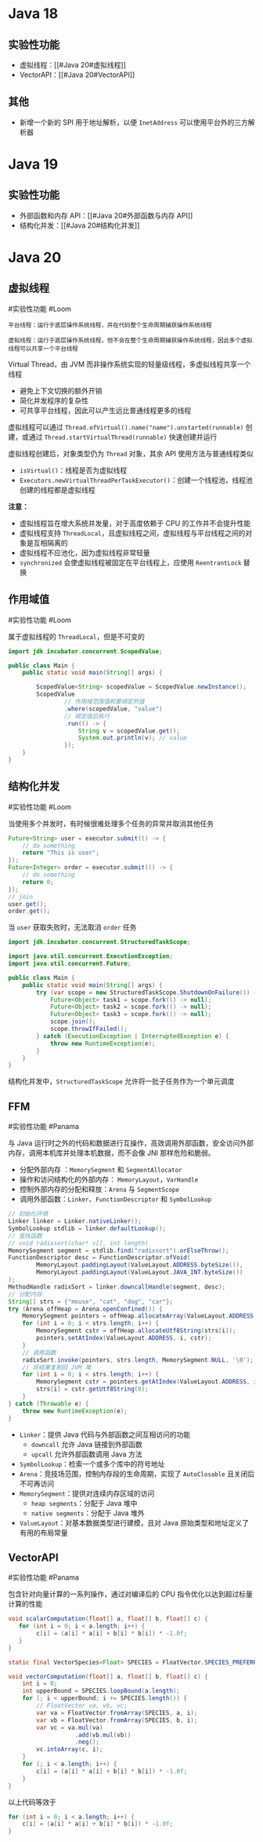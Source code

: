 # Java 18

## 实验性功能

- 虚拟线程：[[#Java 20#虚拟线程]]
- VectorAPI：[[#Java 20#VectorAPI]]
## 其他

- 新增一个新的 SPI 用于地址解析，以便 `InetAddress` 可以使用平台外的三方解析器
# Java 19
## 实验性功能

- 外部函数和内存 API：[[#Java 20#外部函数与内存 API]]
- 结构化并发：[[#Java 20#结构化并发]]
# Java 20
## 虚拟线程
#实验性功能  #Loom

```ad-note
平台线程：运行于底层操作系统线程，并在代码整个生命周期捕获操作系统线程

虚拟线程：运行于底层操作系统线程，但不会在整个生命周期捕获操作系统线程，因此多个虚拟线程可以共享一个平台线程
```

Virtual Thread，由 JVM 而非操作系统实现的轻量级线程，多虚拟线程共享一个线程
- 避免上下文切换的额外开销
- 简化并发程序的复杂性
- 可共享平台线程，因此可以产生远比普通线程更多的线程

虚拟线程可以通过 `Thread.ofVirtual().name("name").unstarted(runnable)` 创建，或通过 `Thread.startVirtualThread(runnable)` 快速创建并运行

虚拟线程创建后，对象类型仍为 `Thread` 对象，其余 API 使用方法与普通线程类似
- `isVirtual()`：线程是否为虚拟线程
- `Executors.newVirtualThreadPerTaskExecutor()`：创建一个线程池，线程池创建的线程都是虚拟线程

**注意：**
- 虚拟线程旨在增大系统并发量，对于高度依赖于 CPU 的工作并不会提升性能
- 虚拟线程支持 `ThreadLocal`，且虚拟线程之间，虚拟线程与平台线程之间的对象是互相隔离的
- 虚拟线程不应池化，因为虚拟线程非常轻量
- `synchronized` 会使虚拟线程被固定在平台线程上，应使用 `ReentrantLock` 替换
## 作用域值
#实验性功能  #Loom

属于虚拟线程的 `ThreadLocal`，但是不可变的

```java
import jdk.incubator.concurrent.ScopedValue;

public class Main {
    public static void main(String[] args) {

        ScopedValue<String> scopedValue = ScopedValue.newInstance();
        ScopedValue
                // 作用域范围值和要绑定的值
                .where(scopedValue, "value")
                // 绑定值后执行
                .run(() -> {
                    String v = scopedValue.get();
                    System.out.println(v); // value
                });
    }
}
```
## 结构化并发
#实验性功能  #Loom

当使用多个并发时，有时候很难处理多个任务的异常并取消其他任务

```java
Future<String> user = executor.submit(() -> {
    // do something
    return "This is user";
});
Future<Integer> order = executor.submit(() -> {
    // do something
    return 0;
});
// join
user.get();
order.get();
```

当 `user` 获取失败时，无法取消 `order` 任务

```java
import jdk.incubator.concurrent.StructuredTaskScope;

import java.util.concurrent.ExecutionException;
import java.util.concurrent.Future;

public class Main {
    public static void main(String[] args) {
        try (var scope = new StructuredTaskScope.ShutdownOnFailure()) {
            Future<Object> task1 = scope.fork(() -> null);
            Future<Object> task2 = scope.fork(() -> null);
            Future<Object> task3 = scope.fork(() -> null);
            scope.join();
            scope.throwIfFailed();
        } catch (ExecutionException | InterruptedException e) {
            throw new RuntimeException(e);
        }
    }
}
```

结构化并发中，`StructuredTaskScope` 允许将一批子任务作为一个单元调度
## FFM
#实验性功能  #Panama

与 Java 运行时之外的代码和数据进行互操作，高效调用外部函数，安全访问外部内存，调用本机库并处理本机数据，而不会像 JNI 那样危险和脆弱。
- 分配外部内存 ：`MemorySegment` 和 `SegmentAllocator`
- 操作和访问结构化的外部内存： `MemoryLayout`，`VarHandle`
- 控制外部内存的分配和释放：`Arena` 与 `SegmentScope`
- 调用外部函数：`Linker`、`FunctionDescriptor` 和 `SymbolLookup`

```java
// 初始化环境
Linker linker = Linker.nativeLinker();
SymbolLookup stdlib = linker.defaultLookup();
// 查找函数
// void radixsort(char* s[], int length)
MemorySegment segment = stdlib.find("radixsort").orElseThrow();
FunctionDescriptor desc = FunctionDescriptor.ofVoid(  
        MemoryLayout.paddingLayout(ValueLayout.ADDRESS.byteSize()),  
        MemoryLayout.paddingLayout(ValueLayout.JAVA_INT.byteSize())  
);
MethodHandle radixSort = linker.downcallHandle(segment, desc);
// 分配内存
String[] strs = {"mouse", "cat", "dog", "car"};
try (Arena offHeap = Arena.openConfined()) {
    MemorySegment pointers = offHeap.allocateArray(ValueLayout.ADDRESS, strs.length);
    for (int i = 0; i < strs.length; i++) {
        MemorySegment cstr = offHeap.allocateUtf8String(strs[i]);
        pointers.setAtIndex(ValueLayout.ADDRESS, i, cstr);
    }
    // 调用函数
    radixSort.invoke(pointers, strs.length, MemorySegment.NULL, '\0');
    // 将结果复制回 JVM 堆
    for (int i = 0; i < strs.length; i++) {
        MemorySegment cstr = pointers.getAtIndex(ValueLayout.ADDRESS, i);
        strs[i] = cstr.getUtf8String(0);
    }
} catch (Throwable e) {
    throw new RuntimeException(e);
}
```
- `Linker`：提供 Java 代码与外部函数之间互相访问的功能
	- `downcall` 允许 Java 链接到外部函数
	- `upcall` 允许外部函数调用 Java 方法
- `SymbolLookup`：检索一个或多个库中的符号地址
- `Arena`：竞技场范围，控制内存段的生命周期，实现了 `AutoClosable` 且关闭后不可再访问
- `MemorySegment`：提供对连续内存区域的访问
	- `heap segments`：分配于 Java 堆中
	- `native segments`：分配于 Java 堆外
- `ValueLayout`：对基本数据类型进行建模，且对 Java 原始类型和地址定义了有用的布局常量
## VectorAPI
#实验性功能 #Panama 

包含针对向量计算的一系列操作，通过对编译后的 CPU 指令优化以达到超过标量计算的性能

```java
void scalarComputation(float[] a, float[] b, float[] c) {
   for (int i = 0; i < a.length; i++) {
        c[i] = (a[i] * a[i] + b[i] * b[i]) * -1.0f;
   }
}

static final VectorSpecies<Float> SPECIES = FloatVector.SPECIES_PREFERRED;

void vectorComputation(float[] a, float[] b, float[] c) {
    int i = 0;
    int upperBound = SPECIES.loopBound(a.length);
    for (; i < upperBound; i += SPECIES.length()) {
        // FloatVector va, vb, vc;
        var va = FloatVector.fromArray(SPECIES, a, i);
        var vb = FloatVector.fromArray(SPECIES, b, i);
        var vc = va.mul(va)
                   .add(vb.mul(vb))
                   .neg();
        vc.intoArray(c, i);
    }
    for (; i < a.length; i++) {
        c[i] = (a[i] * a[i] + b[i] * b[i]) * -1.0f;
    }
}
```

以上代码等效于 

```java
for (int i = 0; i < a.length; i++) {  
    c[i] = (a[i] * a[i] + b[i] * b[i]) * -1.0f;  
}
```
